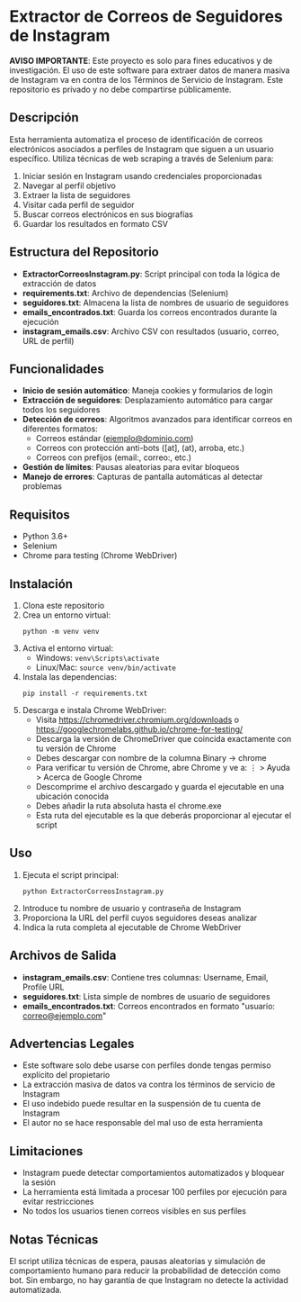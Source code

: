 # Extractor de Correos de Seguidores de Instagram

**AVISO IMPORTANTE**: Este proyecto es solo para fines educativos y de investigación. El uso de este software para extraer datos de manera masiva de Instagram va en contra de los Términos de Servicio de Instagram. Este repositorio es privado y no debe compartirse públicamente.

## Descripción

Esta herramienta automatiza el proceso de identificación de correos electrónicos asociados a perfiles de Instagram que siguen a un usuario específico. Utiliza técnicas de web scraping a través de Selenium para:

1. Iniciar sesión en Instagram usando credenciales proporcionadas
2. Navegar al perfil objetivo
3. Extraer la lista de seguidores
4. Visitar cada perfil de seguidor
5. Buscar correos electrónicos en sus biografías
6. Guardar los resultados en formato CSV

## Estructura del Repositorio

- **ExtractorCorreosInstagram.py**: Script principal con toda la lógica de extracción de datos
- **requirements.txt**: Archivo de dependencias (Selenium)
- **seguidores.txt**: Almacena la lista de nombres de usuario de seguidores
- **emails_encontrados.txt**: Guarda los correos encontrados durante la ejecución
- **instagram_emails.csv**: Archivo CSV con resultados (usuario, correo, URL de perfil)

## Funcionalidades

- **Inicio de sesión automático**: Maneja cookies y formularios de login
- **Extracción de seguidores**: Desplazamiento automático para cargar todos los seguidores
- **Detección de correos**: Algoritmos avanzados para identificar correos en diferentes formatos:
  - Correos estándar (ejemplo@dominio.com)
  - Correos con protección anti-bots ([at], (at), arroba, etc.)
  - Correos con prefijos (email:, correo:, etc.)
- **Gestión de límites**: Pausas aleatorias para evitar bloqueos
- **Manejo de errores**: Capturas de pantalla automáticas al detectar problemas

## Requisitos

- Python 3.6+
- Selenium
- Chrome para testing (Chrome WebDriver)

## Instalación

1. Clona este repositorio
2. Crea un entorno virtual:
   ```
   python -m venv venv
   ```
3. Activa el entorno virtual:
   - Windows: `venv\Scripts\activate`
   - Linux/Mac: `source venv/bin/activate`
4. Instala las dependencias:
   ```
   pip install -r requirements.txt
   ```
5. Descarga e instala Chrome WebDriver:
   - Visita https://chromedriver.chromium.org/downloads o https://googlechromelabs.github.io/chrome-for-testing/
   - Descarga la versión de ChromeDriver que coincida exactamente con tu versión de Chrome
   - Debes descargar con nombre de la columna Binary -> chrome
   - Para verificar tu versión de Chrome, abre Chrome y ve a: ⋮ > Ayuda > Acerca de Google Chrome
   - Descomprime el archivo descargado y guarda el ejecutable en una ubicación conocida
   - Debes añadir la ruta absoluta hasta el chrome.exe
   - Esta ruta del ejecutable es la que deberás proporcionar al ejecutar el script

## Uso

1. Ejecuta el script principal:
   ```
   python ExtractorCorreosInstagram.py
   ```
2. Introduce tu nombre de usuario y contraseña de Instagram
3. Proporciona la URL del perfil cuyos seguidores deseas analizar
4. Indica la ruta completa al ejecutable de Chrome WebDriver

## Archivos de Salida

- **instagram_emails.csv**: Contiene tres columnas: Username, Email, Profile URL
- **seguidores.txt**: Lista simple de nombres de usuario de seguidores
- **emails_encontrados.txt**: Correos encontrados en formato "usuario: correo@ejemplo.com"

## Advertencias Legales

- Este software solo debe usarse con perfiles donde tengas permiso explícito del propietario
- La extracción masiva de datos va contra los términos de servicio de Instagram
- El uso indebido puede resultar en la suspensión de tu cuenta de Instagram
- El autor no se hace responsable del mal uso de esta herramienta

## Limitaciones

- Instagram puede detectar comportamientos automatizados y bloquear la sesión
- La herramienta está limitada a procesar 100 perfiles por ejecución para evitar restricciones
- No todos los usuarios tienen correos visibles en sus perfiles

## Notas Técnicas

El script utiliza técnicas de espera, pausas aleatorias y simulación de comportamiento humano para reducir la probabilidad de detección como bot. Sin embargo, no hay garantía de que Instagram no detecte la actividad automatizada. 
